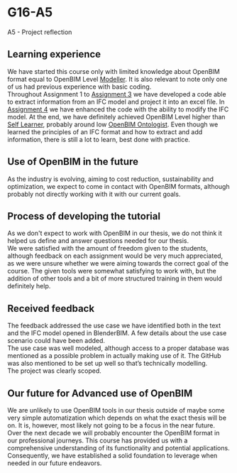 # G16-A5

A5 - Project reflection

## Learning experience
We have started this course only with limited knowledge about OpenBIM format equal to OpenBIM Level [Modeller](https://timmcginley.github.io/41934/Roles/). It is also relevant to note only one of us had previous experience with basic coding.  
Throughout Assignment 1 to [Assignment 3](https://github.com/vilhuvoj/G16-A3) we have developed a code able to extract information from an IFC model and project it into an excel file. In [Assignment 4](https://github.com/vilhuvoj/G16-A4) we have enhanced the code with the ability to modify the IFC model.
At the end, we have definitely achieved OpenBIM Level higher than [Self Learner](https://timmcginley.github.io/41934/Roles/), probably around low [OpenBIM Ontologist](https://timmcginley.github.io/41934/Roles/).
Even though we learned the principles of an IFC format and how to extract and add information, there is still a lot to learn, best done with practice.

## Use of OpenBIM in the future
As the industry is evolving, aiming to cost reduction, sustainability and optimization, we expect to come in contact with OpenBIM formats, although probably not directly working with it with our current goals.

## Process of developing the tutorial
As we don't expect to work with OpenBIM in our thesis, we do not think it helped us define and answer questions needed for our thesis.  
We were satisfied with the amount of freedom given to the students, although feedback on each assignment would be very much appreciated, as we were unsure whether we were aiming towards the correct goal of the course.
The given tools were somewhat satisfying to work with, but the addition of other tools and a bit of more structured training in them would definitely help.  

## Received feedback
The feedback addressed the use case we have identified both in the text and the IFC model opened in BlenderBIM. A few details about the use case scenario could have been added.    
The use case was well modeled, although access to a proper database was mentioned as a possible problem in actually making use of it. The GitHub was also mentioned to be set up well so that’s technically modelling.  
The project was clearly scoped.

## Our future for Advanced use of OpenBIM
We are unlikely to use OpenBIM tools in our thesis outside of maybe some very simple automatization which depends on what the exact thesis will be on. It is, however, most likely not going to be a focus in the near future.   
Over the next decade we will probably encounter the OpenBIM format in our professional journeys. This course has provided us with a comprehensive understanding of its functionality and potential applications. Consequently, we have established a solid foundation to leverage when needed in our future endeavors. 
